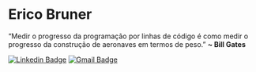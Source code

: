 # Erico Bruner 

“Medir o progresso da programação por linhas de código é como medir o progresso da construção de aeronaves em termos de peso.”
<b> ~ Bill Gates </b>

[![Linkedin Badge](https://img.shields.io/badge/-Erico%20Bruner-22BB97?style=flat-square&logo=Linkedin&logoColor=black&link=https://www.linkedin.com/in/erico-bruner/)](https://www.linkedin.com/in/erico-bruner/)
[![Gmail Badge](https://img.shields.io/badge/-ericodasilvabruner@gmail.com-22BB97?style=flat-square&logo=Gmail&logoColor=black&link=mailto:ericodasilvabruner@gmail.com)](mailto:ericodasilvabruner@gmail.com)
